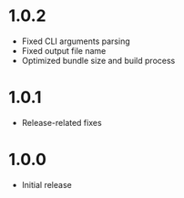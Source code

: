 # 1.0.2
- Fixed CLI arguments parsing
- Fixed output file name
- Optimized bundle size and build process

# 1.0.1
- Release-related fixes

# 1.0.0
- Initial release
